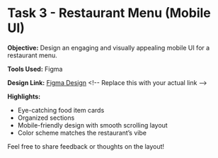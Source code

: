 # Task 3 - Restaurant Menu (Mobile UI)

**Objective:** Design an engaging and visually appealing mobile UI for a restaurant menu.

**Tools Used:** Figma

**Design Link:** [Figma Design]([https://www.figma.com/](https://www.figma.com/design/fdiarEzPrlsbI5ZiccUOk5/Resturant-menu-Ui?node-id=2-137&t=uCRRoOVYrEDcwswb-1)) <!-- Replace this with your actual link -->

**Highlights:**
- Eye-catching food item cards
- Organized sections 
- Mobile-friendly design with smooth scrolling layout
- Color scheme matches the restaurant’s vibe

Feel free to share feedback or thoughts on the layout!

